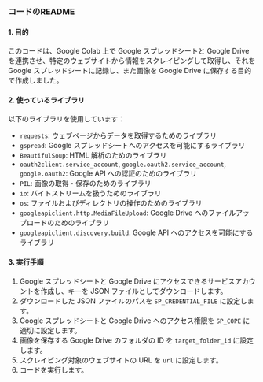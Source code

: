 ### コードのREADME

#### 1. 目的

このコードは、Google Colab 上で Google スプレッドシートと Google Drive を連携させ、特定のウェブサイトから情報をスクレイピングして取得し、それを Google スプレッドシートに記録し、また画像を Google Drive に保存する目的で作成しました。

#### 2. 使っているライブラリ

以下のライブラリを使用しています：

- `requests`: ウェブページからデータを取得するためのライブラリ
- `gspread`: Google スプレッドシートへのアクセスを可能にするライブラリ
- `BeautifulSoup`: HTML 解析のためのライブラリ
- `oauth2client.service_account`, `google.oauth2.service_account`, `google.oauth2`: Google API への認証のためのライブラリ
- `PIL`: 画像の取得・保存のためのライブラリ
- `io`: バイトストリームを扱うためのライブラリ
- `os`: ファイルおよびディレクトリの操作のためのライブラリ
- `googleapiclient.http.MediaFileUpload`: Google Drive へのファイルアップロードのためのライブラリ
- `googleapiclient.discovery.build`: Google API へのアクセスを可能にするライブラリ

#### 3. 実行手順

1. Google スプレッドシートと Google Drive にアクセスできるサービスアカウントを作成し、キーを JSON ファイルとしてダウンロードします。
2. ダウンロードした JSON ファイルのパスを `SP_CREDENTIAL_FILE` に設定します。
3. Google スプレッドシートと Google Drive へのアクセス権限を `SP_COPE` に適切に設定します。
4. 画像を保存する Google Drive のフォルダの ID を `target_folder_id` に設定します。
5. スクレイピング対象のウェブサイトの URL を `url` に設定します。
6. コードを実行します。
